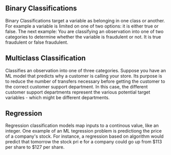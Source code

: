 
## Binary Classifications
Binary Classifications target a variable as belonging in one class or another. For example a variable is limited on one of two options: it is either true or false. 
The next example: You are classifying an observation into one of two categories to determine whether the variable is fraudulent or not. It is true fraudulent or false fraudulent. 

## Multiclass Classification
Classifies an observation into one of three categories. Suppose you have an ML model that predicts why a customer is calling your store. Its purpose is to reduce the number of transfers necessary before getting the customer to the correct customer support department. In this case, the different customer support departments represent the various potential target variables - which might be different departments. 

## Regression 
Regression classification models map inputs to a continous value, like an integer. One example of an ML tegression problem is predictiong the price of a company's stock. For instance, a regression based on algorithm would predict that tomorrow the stock pri e for a company could go up from $113 per share to $127 per share.



